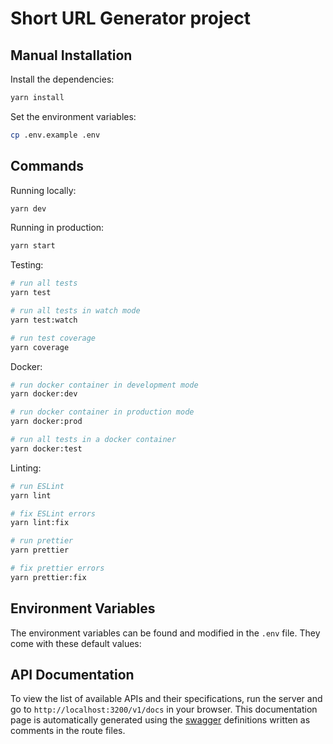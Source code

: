 # Short URL Generator project

## Manual Installation

Install the dependencies:

```bash
yarn install
```

Set the environment variables:

```bash
cp .env.example .env
```

## Commands

Running locally:

```bash
yarn dev
```

Running in production:

```bash
yarn start
```

Testing:

```bash
# run all tests
yarn test

# run all tests in watch mode
yarn test:watch

# run test coverage
yarn coverage
```

Docker:

```bash
# run docker container in development mode
yarn docker:dev

# run docker container in production mode
yarn docker:prod

# run all tests in a docker container
yarn docker:test
```

Linting:

```bash
# run ESLint
yarn lint

# fix ESLint errors
yarn lint:fix

# run prettier
yarn prettier

# fix prettier errors
yarn prettier:fix
```

## Environment Variables

The environment variables can be found and modified in the `.env` file. They come with these default values:

## API Documentation

To view the list of available APIs and their specifications, run the server and go to `http://localhost:3200/v1/docs` in your browser. This documentation page is automatically generated using the [swagger](https://swagger.io/) definitions written as comments in the route files.

